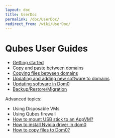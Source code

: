 ```yaml
---
layout: doc
title: UserDoc
permalink: /doc/UserDoc/
redirect_from: /wiki/UserDoc/
---
```


Qubes User Guides
=================

-   [Getting started](/doc/GettingStarted)
-   [Copy and paste between domains](/doc/CopyPaste)
-   [Copying files between domains](/doc/CopyingFiles)
-   [Updating and adding new software to domains](/doc/SoftwareUpdateVM)
-   [Updating software in Dom0](/doc/SoftwareUpdateDom0)
-   [Backup/Restore/Migration](/doc/BackupRestore)

Advanced topics:

-   Using Disposable VMs
-   Using Qubes firewall
-   [How to mount USB stick to an AppVM?](/doc/StickMounting)
-   [How to install Nvidia driver in dom0](/doc/InstallNvidiaDriver)
-   [How to copy files to Dom0?](/doc/CopyToDomZero)

